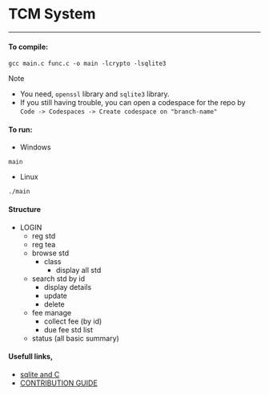 # TCM System
***

#### To compile:
```
gcc main.c func.c -o main -lcrypto -lsqlite3
```

> [!NOTE]  
> - You need, ```openssl``` library and ```sqlite3``` library.
> - If you still having trouble, you can open a codespace for the repo by ```Code -> Codespaces -> Create codespace on "branch-name"```

#### To run:
- Windows
```
main
```
- Linux
```
./main
```

#### Structure

- LOGIN
    - reg std
    - reg tea
    - browse std
      - class
        - display all std
    - search std by id
      - display details
      - update
      - delete
    - fee manage
      - collect fee (by id)
      - due fee std list
    - status (all basic summary)

#### Usefull links,

- [sqlite and C](https://www.tutorialspoint.com/sqlite/sqlite_c_cpp.htm)
- [CONTRIBUTION GUIDE](.github/CONTRIBUTING.md)
